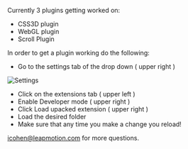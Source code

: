
Currently 3 plugins getting worked on:

- CSS3D plugin
- WebGL plugin
- Scroll Plugin


In order to get a plugin working do the following:

- Go to the settings tab of the drop down ( upper right )

![Settings](http://imgur.com/4CXRX13)

- Click on the extensions tab ( upper left )
- Enable Developer mode ( upper right )
- Click Load upacked extension ( upper right )
- Load the desired folder
- Make sure that any time you make a change you reload!

icohen@leapmotion.com for more questions.
